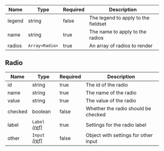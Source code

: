 | Name   | Type           | Required | Description                         |
| ------ | -------------- | -------- | ----------------------------------- |
| legend | string         | false    | The legend to apply to the fieldset |
| name   | string         | true     | The name to apply to the radios     |
| radios | `Array<Radio>` | true     | An array of radios to render        |

## Radio

| Name    | Type                                 | Required | Description                          |
| ------- | ------------------------------------ | -------- | ------------------------------------ |
| id      | string                               | true     | The id of the radio                  |
| name    | string                               | true     | The name of the radio                |
| value   | string                               | true     | The value of the radio               |
| checked | boolean                              | false    | Whether the radio should be checked  |
| label   | `Label` [_(ref)_](/components/label) | true     | Settings for the radio label         |
| other   | `Input` [_(ref)_](/components/input) | false    | Object with settings for other input |
